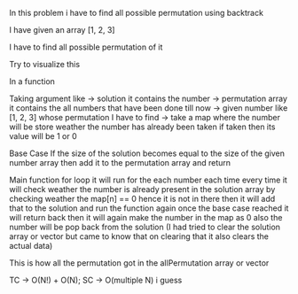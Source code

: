 In this problem i have to find all possible permutation using backtrack

I have given an array [1, 2, 3]

I have to find all possible permutation of it

Try to visualize this

In a function

  Taking argument like
  -> solution it contains the number
  -> permutation array it contains the all numbers that have been done till now
  -> given number like [1, 2, 3] whose permutation I have to find
  -> take a map where the number will be store weather the number has already been taken if taken then its value will be 1 or 0

  Base Case
  If the size of the solution becomes equal to the size of the given number array
  then add it to the permutation array and return

  Main function
    for loop
    it will run for the each number each time
    every time it will check weather the number is already present in the solution array
    by checking weather the map[n] == 0 hence it is not in there
    then it will add that to the solution and run the function again
    once the base case reached it will return back
    then it will again make the number in the map as 0
    also the number will be pop back from the solution
    (I had tried to clear the solution array or vector but came to know that on clearing that it also clears the actual data)

This is how all the permutation got in the allPermutation array  or vector

TC -> O(N!) + O(N);
SC -> O(multiple N) i guess
